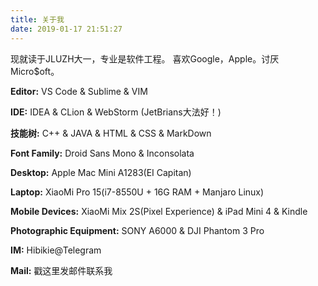 ```yaml
---
title: 关于我
date: 2019-01-17 21:51:27
---
```

现就读于JLUZH大一，专业是软件工程。
喜欢Google，Apple。讨厌Micro$oft。

**Editor:** VS Code & Sublime & VIM

**IDE:** IDEA & CLion & WebStorm (JetBrians大法好！)

**技能树:** C++ & JAVA & HTML & CSS & MarkDown

**Font Family:** Droid Sans Mono & Inconsolata

**Desktop:** Apple Mac Mini A1283(EI Capitan)

**Laptop:** XiaoMi Pro 15(i7-8550U + 16G RAM + Manjaro Linux)

**Mobile Devices:** XiaoMi Mix 2S(Pixel Experience) & iPad Mini 4 & Kindle

**Photographic Equipment:** SONY A6000 & DJI Phantom 3 Pro

**IM:** Hibikie@Telegram

**Mail:** <a target="_blank" href="http://mail.qq.com/cgi-bin/qm_share?t=qm_mailme&email=rp_en5mZm52dn5bu39_AzcHD" style="text-decoration:none;">戳这里发邮件联系我</a>